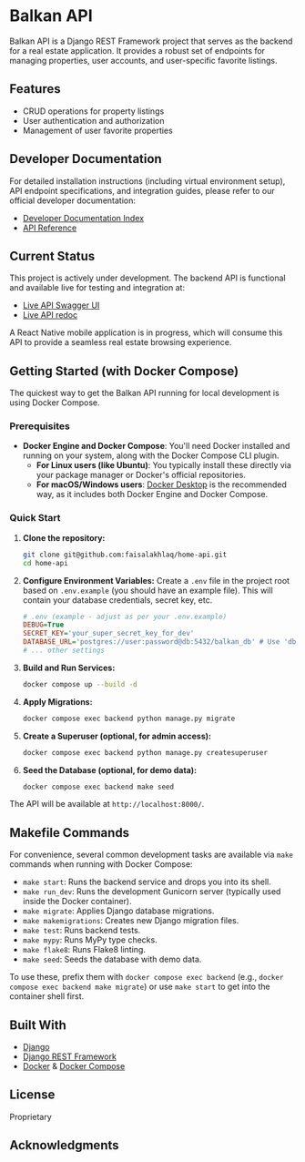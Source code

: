 # Balkan API

Balkan API is a Django REST Framework project that serves as the backend for a real estate application. It provides a robust set of endpoints for managing properties, user accounts, and user-specific favorite listings.

## Features

* CRUD operations for property listings
* User authentication and authorization
* Management of user favorite properties


## Developer Documentation

For detailed installation instructions (including virtual environment setup), API endpoint specifications, and integration guides, please refer to our official developer documentation:

- [Developer Documentation Index](./docs/index.md)
- [API Reference](./docs/api-reference/auto-generated-docs.md)


## Current Status

This project is actively under development. The backend API is functional and available live for testing and integration at:

- [Live API Swagger UI](https://faisalakhlaq.pythonanywhere.com/api/v1/schema/swagger-ui/)
- [Live API redoc](https://faisalakhlaq.pythonanywhere.com/api/v1/schema/redoc/)

A React Native mobile application is in progress, which will consume this API to provide a seamless real estate browsing experience.

## Getting Started (with Docker Compose)

The quickest way to get the Balkan API running for local development is using Docker Compose.

### Prerequisites

* **Docker Engine and Docker Compose**: You'll need Docker installed and running on your system, along with the Docker Compose CLI plugin.
    * **For Linux users (like Ubuntu)**: You typically install these directly via your package manager or Docker's official repositories.
    * **For macOS/Windows users**: [Docker Desktop](https://www.docker.com/products/docker-desktop) is the recommended way, as it includes both Docker Engine and Docker Compose.

### Quick Start

1.  **Clone the repository:**
    ```bash
    git clone git@github.com:faisalakhlaq/home-api.git
    cd home-api
    ```

2.  **Configure Environment Variables:**
    Create a `.env` file in the project root based on `.env.example` (you should have an example file). This will contain your database credentials, secret key, etc.
    ```ini
    # .env (example - adjust as per your .env.example)
    DEBUG=True
    SECRET_KEY='your_super_secret_key_for_dev'
    DATABASE_URL='postgres://user:password@db:5432/balkan_db' # Use 'db' as hostname for Docker Compose
    # ... other settings
    ```

3.  **Build and Run Services:**
    ```bash
    docker compose up --build -d
    ```

4.  **Apply Migrations:**
    ```bash
    docker compose exec backend python manage.py migrate
    ```

5.  **Create a Superuser (optional, for admin access):**
    ```bash
    docker compose exec backend python manage.py createsuperuser
    ```

6.  **Seed the Database (optional, for demo data):**
    ```bash
    docker compose exec backend make seed
    ```

The API will be available at `http://localhost:8000/`.

## Makefile Commands

For convenience, several common development tasks are available via `make` commands when running with Docker Compose:

* `make start`: Runs the backend service and drops you into its shell.
* `make run_dev`: Runs the development Gunicorn server (typically used inside the Docker container).
* `make migrate`: Applies Django database migrations.
* `make makemigrations`: Creates new Django migration files.
* `make test`: Runs backend tests.
* `make mypy`: Runs MyPy type checks.
* `make flake8`: Runs Flake8 linting.
* `make seed`: Seeds the database with demo data.

To use these, prefix them with `docker compose exec backend` (e.g., `docker compose exec backend make migrate`) or use `make start` to get into the container shell first.

## Built With

* [Django](https://www.djangoproject.com/)
* [Django REST Framework](https://www.django-rest-framework.org/)
* [Docker](https://www.docker.com/) & [Docker Compose](https://docs.docker.com/compose/)

## License

Proprietary

## Acknowledgments
